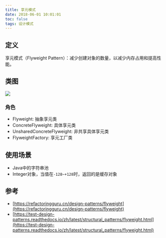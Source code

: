 ```yaml
---
title: 享元模式
date: 2018-06-01 10:01:01
toc: false
tags: 设计模式
---
```


## 定义

享元模式（Flyweight Pattern）：减少创建对象的数量，以减少内存占用和提高性能。


## 类图

![](./1.jpg)


### 角色


- Flyweight: 抽象享元类
- ConcreteFlyweight: 具体享元类
- UnsharedConcreteFlyweight: 非共享具体享元类
- FlyweightFactory: 享元工厂类



## 使用场景

- Java中的字符串池
- Integer对象，当值在`-128~+128`时，返回的是缓存对象

## 参考


- [https://refactoringguru.cn/design-patterns/flyweight](https://refactoringguru.cn/design-patterns/flyweight)
- [https://test-design-patterns.readthedocs.io/zh/latest/structural_patterns/flyweight.html](https://test-design-patterns.readthedocs.io/zh/latest/structural_patterns/flyweight.html)
